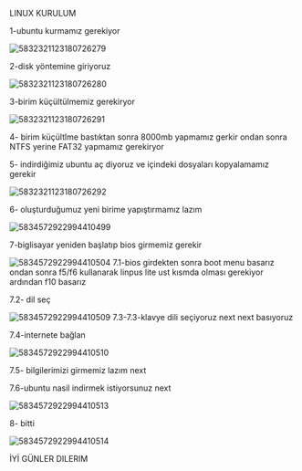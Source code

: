 LINUX KURULUM

1-ubuntu kurmamız gerekiyor

![5832321123180726279](https://github.com/user-attachments/assets/7686953b-a0eb-445c-b2dc-d7d2d8ab9f2e)

2-disk yöntemine giriyoruz

![5832321123180726280](https://github.com/user-attachments/assets/8716c728-9451-4b46-87d4-7b80e97f88ed)

3-birim küçültülmemiz gerekiryor

![5832321123180726291](https://github.com/user-attachments/assets/f8023b38-87bb-4796-aeb4-5b7f4ace40e1)

4- birim küçültlme bastıktan sonra 8000mb yapmamız gerkir ondan sonra NTFS yerine FAT32 yapmamız gerekiryor

5- indirdiğimiz ubuntu aç diyoruz  ve içindeki dosyaları kopyalamamız gerekir 

![5832321123180726292](https://github.com/user-attachments/assets/3eb17aa8-ddcf-4e42-b41a-fb9c94cccf16)

6- oluşturduğumuz yeni birime yapıştırmamız lazım

![5834572922994410499](https://github.com/user-attachments/assets/61fb1123-7dad-4f74-8a00-9cbd9eae2fe5)

7-biglisayar yeniden başlatıp bios girmemiz gerekir

![5834572922994410504](https://github.com/user-attachments/assets/bee6c268-e0b2-4c51-b3a7-11c97bcbca92)
7.1-bios girdekten sonra boot menu basarız ondan sonra  f5/f6 kullanarak linpus lite ust kısmda olması gerekiyor ardından f10 basarız 

7.2- dil seç

![5834572922994410509](https://github.com/user-attachments/assets/46d4689c-2316-457b-afec-d661bacbb664)
7.3-7.3-klavye dili seçiyoruz next next basıyoruz 

7.4-internete bağlan

![5834572922994410510](https://github.com/user-attachments/assets/88e195aa-95c2-44a3-96e4-e154cb974102)

7.5- bilgilerimizi girmemiz lazım  next 

7.6-ubuntu nasil indirmek istiyorsunuz next

![5834572922994410513](https://github.com/user-attachments/assets/11f19fd5-5af7-4d81-8d4e-7c0590e062fb)

8- bitti 

![5834572922994410514](https://github.com/user-attachments/assets/219b604d-effe-484e-870d-d070f813f16a)

İYİ GÜNLER DILERIM











